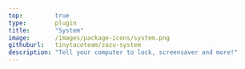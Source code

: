```yaml
---
top:         true
type:        plugin
title:       "System"
image:       /images/package-icons/system.png
githuburl:   tinytacoteam/zazu-system
description: "Tell your computer to lock, screensaver and more!"
---
```

